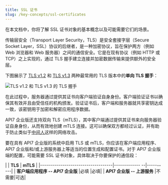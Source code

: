 ```yaml
---
title: SSL 证书
slug: /key-concepts/ssl-certificates
---
```


在本文档中，你将了解 SSL 证书对象的基本概念以及可能需要它们的场景。

传输层安全（Transport Layer Security，TLS）是安全套接字层（Secure Socket Layer，SSL）协议的后继者，是一种加密协议，旨在保护两方（例如 Web 浏览器和 Web 服务器）之间的通信安全。它是在现有协议（例如 HTTP 或 TCP）之上实现的，通过 TLS 握手建立连接并加密数据传输来提供额外的安全层。

下图展示了 [TLS v1.2](https://www.rfc-editor.org/rfc/rfc5246) 和 [TLS v1.3](https://www.rfc-editor.org/rfc/rfc8446) 两种最常用的 TLS 版本中的**单向 TLS 握手**：

<div style={{textAlign: 'center'}}>
<img
  src="https://static.apiseven.com/uploads/2023/08/24/OtRgQadG_acvck7tc_handshake.svg"
  alt="TLS v1.2 和 TLS v1.3 的 TLS 握手"
  宽度="75%"/>
</div>

在此过程中，服务器通过提供其证书向客户端验证自身身份。客户端验证证书以确保其有效并且由受信任的机构颁发。验证证书后，客户端和服务器就共享密钥达成一致，该密钥用于加密和解密应用程序数据。

API7 企业版还支持双向 TLS（mTLS），其中客户端通过提供其证书来向服务器验证自身身份，从而有效地创建 mTLS 连接。这可以确保双方都经过认证，并有助于防止类似于[中间人](https://zh.wikipedia.org/wiki/%E4%B8%AD%E9%97%B4%E4%BA%BA%E6%94%BB%E5%87%BB)这样的网络攻击。

要在具有 API7 企业版的系统中启用 TLS 或 mTLS，你应该在客户端应用程序、API7 企业版和/或上游服务器上等适当的位置生成和配置证书。对于 API7 企业版端的配置，可能需要 SSL 证书对象，具体取决于你要保护的通信段：

<div style={{textAlign: 'center', margin: 'auto'}}>

| | **TLS** | **mTLS** |
|------------------------------------|------------- --|----------|
| **客户端应用程序 -- API7 企业版** |必填 |必填|
| **API7 企业版 -- 上游服务** |不需要|可选|

</div>

[//]: <TODO: TLS、mTLS 操作指南>
[//]: <TODO: API、SSL>
[//]: <TODO: 如何在独立部署模式下启用 SSL>
[//]: <TODO：有关 TCP 上的 L4 TLS 的操作指南>

